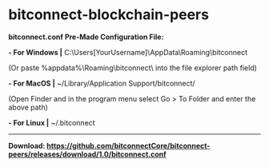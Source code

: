 # bitconnect-blockchain-peers


**bitconnect.conf Pre-Made Configuration File:**


**- For Windows |** C:\Users[YourUsername]\AppData\Roaming\bitconnect

(Or paste %appdata%\Roaming\bitconnect\ into the file explorer path field)


**- For MacOS |** ~/Library/Application Support/bitconnect/

(Open Finder and in the program menu select Go > To Folder and enter the above path)


**- For Linux |** ~/.bitconnect

---

**Download: https://github.com/bitconnectCore/bitconnect-peers/releases/download/1.0/bitconnect.conf**

